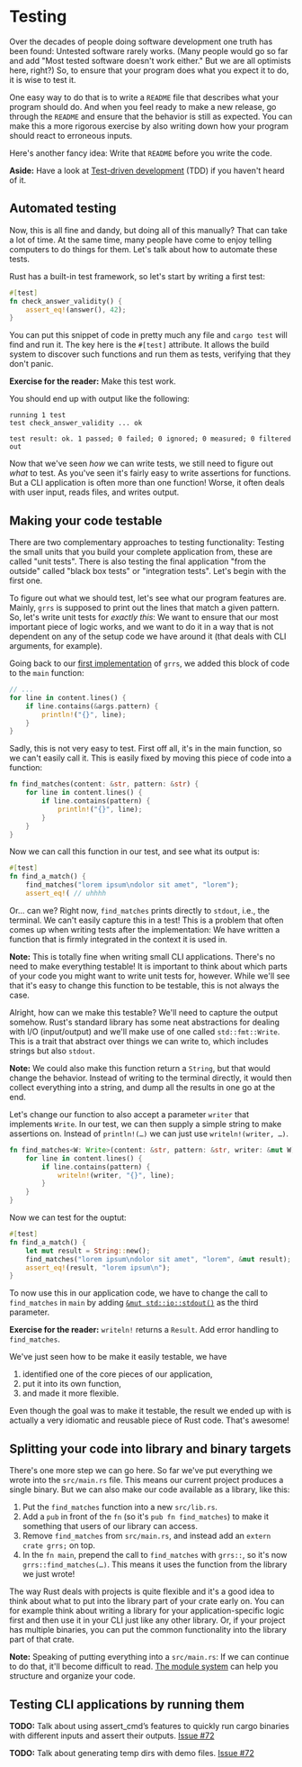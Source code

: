 # Testing

Over the decades of people doing software development
one truth has been found:
Untested software rarely works.
(Many people would go so far and add
"Most tested software doesn't work either."
But we are all optimists here, right?)
So, to ensure that your program does what you expect it to do,
it is wise to test it.

One easy way to do that is
to write a `README` file
that describes what your program should do.
And when you feel ready to make a new release,
go through the `README` and ensure that
the behavior is still as expected.
You can make this a more rigorous exercise
by also writing down how your program should react to erroneous inputs.

Here's another fancy idea:
Write that `README` before you write the code.

<aside>

**Aside:**
Have a look at
[Test-driven development](https://en.wikipedia.org/wiki/Test-driven_development) (TDD)
if you haven't heard of it.

</aside>

## Automated testing

Now, this is all fine and dandy,
but doing all of this manually?
That can take a lot of time.
At the same time,
many people have come to enjoy telling computers to do things for them.
Let's talk about how to automate these tests.

Rust has a built-in test framework,
so let's start by writing a first test:

```rust
#[test]
fn check_answer_validity() {
    assert_eq!(answer(), 42);
}
```

You can put this snippet of code in pretty much any file
and `cargo test` will find
and run it.
The key here is the `#[test]` attribute.
It allows the build system to discover such functions
and run them as tests,
verifying that they don't panic.

<aside class="exercise">

**Exercise for the reader:**
Make this test work.

You should end up with output like the following:

```text
running 1 test
test check_answer_validity ... ok

test result: ok. 1 passed; 0 failed; 0 ignored; 0 measured; 0 filtered out
```

</aside>

Now that we've seen *how* we can write tests,
we still need to figure out *what* to test.
As you've seen it's fairly easy to write assertions
for functions.
But a CLI application is often more than one function!
Worse, it often deals with user input,
reads files,
and writes output.

## Making your code testable

There are two complementary approaches to testing functionality:
Testing the small units that you build your complete application from,
these are called "unit tests".
There is also testing the final application "from the outside"
called "black box tests" or "integration tests".
Let's begin with the first one.

To figure out what we should test,
let's see what our program features are.
Mainly, `grrs` is supposed to print out the lines that match a given pattern.
So, let's write unit tests for _exactly this_:
We want to ensure that our most important piece of logic works,
and we want to do it in a way that is not dependent
on any of the setup code we have around it
(that deals with CLI arguments, for example).

Going back to our [first implementation](../impl-draft.md) of `grrs`,
we added this block of code to the `main` function:

```rust
// ...
for line in content.lines() {
    if line.contains(&args.pattern) {
        println!("{}", line);
    }
}
```

Sadly, this is not very easy to test.
First off all, it's in the main function, so we can't easily call it.
This is easily fixed by moving this piece of code into a function:

```rust
fn find_matches(content: &str, pattern: &str) {
    for line in content.lines() {
        if line.contains(pattern) {
            println!("{}", line);
        }
    }
}
```

Now we can call this function in our test,
and see what its output is:

```rust
#[test]
fn find_a_match() {
    find_matches("lorem ipsum\ndolor sit amet", "lorem");
    assert_eq!( // uhhhh
```

Or… can we?
Right now, `find_matches` prints directly to `stdout`, i.e., the terminal.
We can't easily capture this in a test!
This is a problem that often comes up
when writing tests after the implementation:
We have written a function that is firmly integrated
in the context it is used in.

<aside class="note">

**Note:**
This is totally fine when writing small CLI applications.
There's no need to make everything testable!
It is important to think about
which parts of your code you might want to write unit tests for, however.
While we'll see that it's easy to change this function to be testable,
this is not always the case.

</aside>

Alright, how can we make this testable?
We'll need to capture the output somehow.
Rust's standard library has some neat abstractions
for dealing with I/O (input/output)
and we'll make use of one called `std::fmt::Write`.
This is a trait that abstract over things we can write to,
which includes strings but also `stdout`.

<aside class="note">

**Note:**
We could also make this function return a `String`,
but that would change the behavior.
Instead of writing to the terminal directly,
it would then collect everything into a string,
and dump all the results in one go at the end.

</aside>

Let's change our function to also accept a parameter `writer`
that implements `Write`.
In our test, we can then supply a simple string
to make assertions on.
Instead of `println!(…)` we can just use `writeln!(writer, …)`.

```rust
fn find_matches<W: Write>(content: &str, pattern: &str, writer: &mut W) {
    for line in content.lines() {
        if line.contains(pattern) {
            writeln!(writer, "{}", line);
        }
    }
}
```

Now we can test for the ouptut:

```rust
#[test]
fn find_a_match() {
    let mut result = String::new();
    find_matches("lorem ipsum\ndolor sit amet", "lorem", &mut result);
    assert_eq!(result, "lorem ipsum\n");
}
```

To now use this in our application code,
we have to change the call to `find_matches` in `main`
by adding [`&mut std::io::stdout()`][stdout] as the third parameter.

[stdout]: https://doc.rust-lang.org/1.28.0/std/io/fn.stdout.html

<aside class="exercise">

**Exercise for the reader:**
`writeln!` returns a `Result`. Add error handling to `find_matches`.

</aside>

We've just seen how to be make it easily testable,
we have

1. identified one of the core pieces of our application,
2. put it into its own function,
3. and made it more flexible.

Even though the goal was to make it testable,
the result we ended up with
is actually a very idiomatic and reusable piece of Rust code.
That's awesome!

## Splitting your code into library and binary targets

There's one more step we can go here.
So far we've put everything we wrote into the `src/main.rs` file.
This means our current project produces a single binary.
But we can also make our code available as a library, like this:

1. Put the `find_matches` function into a new `src/lib.rs`.
2. Add a `pub` in front of the `fn` (so it's `pub fn find_matches`)
   to make it something that users of our library can access.
3. Remove `find_matches` from `src/main.rs`,
   and instead add an `extern crate grrs;` on top.
4. In the `fn main`, prepend the call to `find_matches` with `grrs::`,
   so it's now `grrs::find_matches(…)`.
   This means it uses the function from the library we just wrote!

The way Rust deals with projects is quite flexible
and it's a good idea to think about
what to put into the library part of your crate early on.
You can for example think about writing a library
for your application-specific logic first
and then use it in your CLI just like any other library.
Or, if your project has multiple binaries,
you can put the common functionality into the library part of that crate.

<aside class="note">

**Note:**
Speaking of putting everything into a `src/main.rs`:
If we can continue to do that,
it'll become difficult to read.
[The module system](https://doc.rust-lang.org/book/2018-edition/ch07-00-modules.html)
can help you structure and organize your code.

</aside>


## Testing CLI applications by running them

<aside class="todo">

**TODO:** Talk about using assert_cmd’s features to quickly run cargo binaries with different inputs and assert their outputs.
[Issue #72](https://github.com/rust-lang-nursery/cli-wg/issues/72)

</aside>
<aside class="todo">

**TODO:** Talk about generating temp dirs with demo files.
[Issue #72](https://github.com/rust-lang-nursery/cli-wg/issues/72)

</aside>

